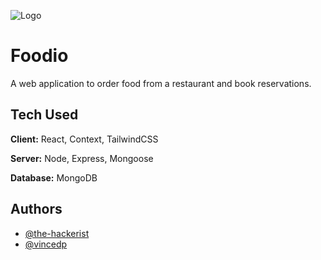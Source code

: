 ![Logo](https://dev-to-uploads.s3.amazonaws.com/uploads/articles/th5xamgrr6se0x5ro4g6.png)

# Foodio

A web application to order food from a restaurant and book reservations.

## Tech Used

**Client:** React, Context, TailwindCSS

**Server:** Node, Express, Mongoose

**Database:** MongoDB

## Authors

- [@the-hackerist](https://www.github.com/the-hackerist)
- [@vincedp](https://www.github.com/vincedp)


